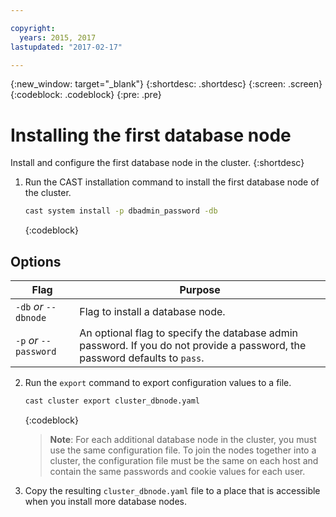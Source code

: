 ```yaml
---

copyright:
  years: 2015, 2017
lastupdated: "2017-02-17"

---
```


{:new_window: target="_blank"}
{:shortdesc: .shortdesc}
{:screen: .screen}
{:codeblock: .codeblock}
{:pre: .pre}

# Installing the first database node

Install and configure the first database node in the cluster.
{:shortdesc}

1. Run the CAST installation command to install the first
   database node of the cluster.

   ``` sh
   cast system install -p dbadmin_password -db
   ```
   {:codeblock}

## Options

Flag                  | Purpose
----------------------|--------
`-db` _or_ `--dbnode` | Flag to install a database node.
`-p` _or_ `--password` | An optional flag to specify the database admin password. If you do not provide a password, the password defaults to `pass`.

2. Run the `export` command to export configuration values to a
   file.

   ``` sh
   cast cluster export cluster_dbnode.yaml
   ```
   {:codeblock}

   >    **Note**: For each additional database node in the cluster, you must use the same configuration file. To join the nodes together into a cluster, the configuration file must be the same on each host and contain the same passwords and cookie values for each user.

3. Copy the resulting `cluster_dbnode.yaml` file to a place that is
   accessible when you install more database nodes.
